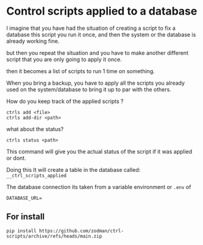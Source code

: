 # Control scripts applied to a database

I imagine that you have had the situation of creating a script to fix a database
this script you run it once, and then the system or the database is
already working fine.

but then you repeat the situation and you have to make another different script
that you are only going to apply it once.

then it becomes a list of scripts to run 1 time on something.

When you bring a backup, you have to apply all the scripts you already used on
the system/database to bring it up to par with the others.

How do you keep track of the applied scripts ? 

```
ctrls add <file>
ctrls add-dir <path>
```


what about the status?

```
ctrls status <path>
```

This command will give you the actual status of the script if it was applied or dont.


Doing this It will create a table in the database called: `__ctrl_scripts_applied`


The database connection its taken from a variable environment or `.env` of

```
DATABASE_URL=
```

## For install

```
pip install https://github.com/zodman/ctrl-scripts/archive/refs/heads/main.zip
```
